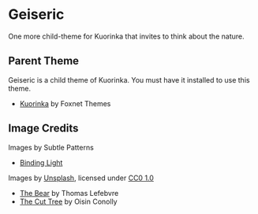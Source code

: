 # Geiseric

One more child-theme for Kuorinka that invites to think about the nature.

## Parent Theme

Geiseric is a child theme of Kuorinka. You must have it installed to use this theme.
* [Kuorinka](https://foxnet-themes.fi/downloads/kuorinka) by Foxnet Themes

## Image Credits

Images by Subtle Patterns
* [Binding Light](http://subtlepatterns.com/binding-light/)

Images by [Unsplash](http://unsplash.com/), licensed under [CC0 1.0](http://creativecommons.org/publicdomain/zero/1.0/)
* [The Bear](http://bit.ly/1sQjaIW) by Thomas Lefebvre
* [The Cut Tree](http://bit.ly/1gjnUlm) by Oisin Conolly